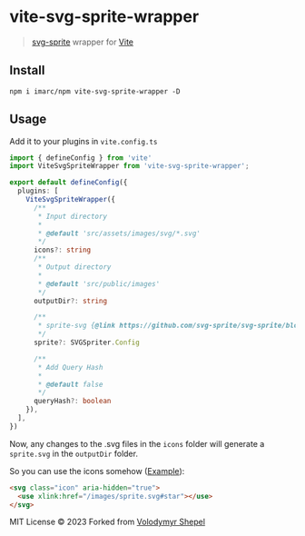 # vite-svg-sprite-wrapper

> [svg-sprite](https://github.com/svg-sprite/svg-sprite/) wrapper for [Vite](https://github.com/vitejs/vite)

## Install

```
npm i imarc/npm vite-svg-sprite-wrapper -D
```

## Usage

Add it to your plugins in `vite.config.ts`

```ts
import { defineConfig } from 'vite'
import ViteSvgSpriteWrapper from 'vite-svg-sprite-wrapper';

export default defineConfig({
  plugins: [
    ViteSvgSpriteWrapper({
      /**
       * Input directory
       *
       * @default 'src/assets/images/svg/*.svg'
       */
      icons?: string
      /**
       * Output directory
       *
       * @default 'src/public/images'
       */
      outputDir?: string

      /**
       * sprite-svg {@link https://github.com/svg-sprite/svg-sprite/blob/main/docs/configuration.md#sprite-svg-options|options}
       */
      sprite?: SVGSpriter.Config

      /**
       * Add Query Hash
       *
       * @default false
       */
      queryHash?: boolean
    }),
  ],
})
```

Now, any changes to the .svg files in the `icons` folder will generate a `sprite.svg` in the `outputDir` folder.

So you can use the icons somehow ([Example](https://github.com/vshepel/vite-svg-sprite-wrapper/tree/master/example)):

```html
<svg class="icon" aria-hidden="true">
  <use xlink:href="/images/sprite.svg#star"></use>
</svg>
```

MIT License © 2023 Forked from [Volodymyr Shepel](https://github.com/vshepel)
